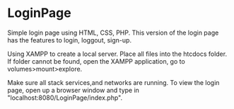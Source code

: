 # LoginPage
Simple login page using HTML, CSS, PHP.
This version of the login page has the features to login, loggout, sign-up.

Using XAMPP to create a local server. Place all files into the htcdocs folder. If folder cannot be found, open the XAMPP application, go to volumes>mount>explore. 

Make sure all stack services,and networks are running.
To view the login page, open up a browser window and type in "localhost:8080/LoginPage/index.php". 
